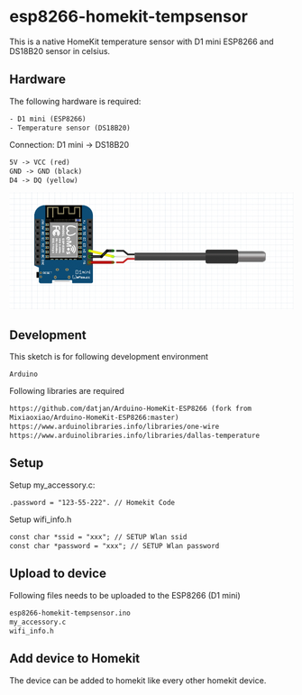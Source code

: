 # esp8266-homekit-tempsensor
This is a native HomeKit temperature sensor with D1 mini ESP8266 and DS18B20 sensor in celsius.

## Hardware
The following hardware is required:
```
- D1 mini (ESP8266)
- Temperature sensor (DS18B20)
```

Connection:
D1 mini -> DS18B20
```
5V -> VCC (red)
GND -> GND (black)
D4 -> DQ (yellow)
```
![alt text](https://github.com/datjan/esp8266-homekit-tempsensor/blob/main/Schema.png?raw=true)

## Development
This sketch is for following development environment
```
Arduino
```

Following libraries are required
```
https://github.com/datjan/Arduino-HomeKit-ESP8266 (fork from Mixiaoxiao/Arduino-HomeKit-ESP8266:master)
https://www.arduinolibraries.info/libraries/one-wire
https://www.arduinolibraries.info/libraries/dallas-temperature
```

## Setup
Setup my_accessory.c:
```
.password = "123-55-222". // Homekit Code
```

Setup wifi_info.h
```
const char *ssid = "xxx"; // SETUP Wlan ssid
const char *password = "xxx"; // SETUP Wlan password
```

## Upload to device
Following files needs to be uploaded to the ESP8266 (D1 mini)
```
esp8266-homekit-tempsensor.ino
my_accessory.c
wifi_info.h
```

## Add device to Homekit
The device can be added to homekit like every other homekit device.

